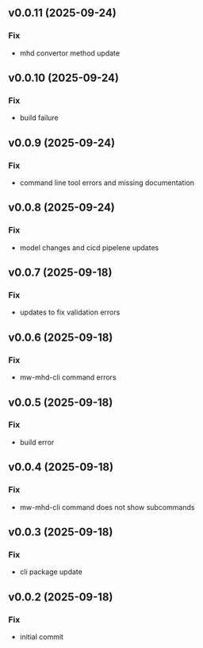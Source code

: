 ## v0.0.11 (2025-09-24)

### Fix

- mhd convertor method update

## v0.0.10 (2025-09-24)

### Fix

- build failure

## v0.0.9 (2025-09-24)

### Fix

- command line tool errors and missing documentation

## v0.0.8 (2025-09-24)

### Fix

- model changes and cicd pipelene updates

## v0.0.7 (2025-09-18)

### Fix

- updates to fix validation errors

## v0.0.6 (2025-09-18)

### Fix

- mw-mhd-cli command errors

## v0.0.5 (2025-09-18)

### Fix

- build error

## v0.0.4 (2025-09-18)

### Fix

- mw-mhd-cli command does not show subcommands

## v0.0.3 (2025-09-18)

### Fix

- cli package update

## v0.0.2 (2025-09-18)

### Fix

- initial commit
